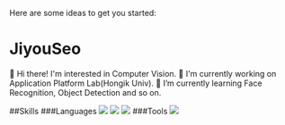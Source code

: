 Here are some ideas to get you started:
# JiyouSeo
👋 Hi there! I'm interested in Computer Vision.
🔭 I'm currently working on Application Platform Lab(Hongik Univ).
🌱 I’m currently learning Face Recognition, Object Detection and so on.


##Skills
###Languages
<img src="https://img.shields.io/badge/Python-3776AB?style=flat-square&logo=Python&logoColor=white"/>
<img src="https://img.shields.io/badge/C-A8B9CC?style=flat-square&logo=C&logoColor=white"/>
<img src="https://img.shields.io/badge/C++-00599C?style=flat-square&logo=C++&logoColor=white"/>
###Tools
<img src="https://img.shields.io/badge/C++-F05032?style=flat-square&logo=C++&logoColor=white"/>
